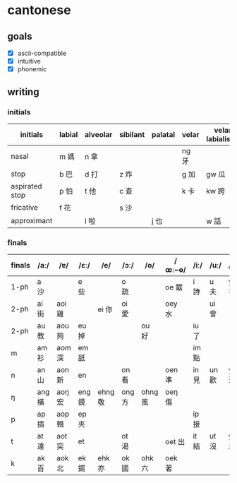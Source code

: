# cantonese

## goals

- [x] ascii-compatible
- [x] intuitive
- [x] phonemic

## writing

### initials

| initials       | labial | alveolar | sibilant | palatal | velar | velar labialised | glottal |
| -------------- | ------ | -------- | -------- | ------- | ----- | ---------------- | ------- |
| nasal          | m 媽   | n 拿     |          |         | ng 牙 |
| stop           | b 巴   | d 打     | z 炸     |         | g 加  | gw 瓜            | (q) 亞  |
| aspirated stop | p 怕   | t 他     | c 查     |         | k 卡  | kw 跨            |         |
| fricative      | f 花   |          | s 沙     |         |       |                  | h 哈    |
| approximant    |        | l 啦     |          | j 也    |       | w 話             |         |

### finals

| finals | /aː/   | /ɐ/    | /ɛː/   | /e/     | /ɔː/   | /o/     | /œː~ɵ/ | /iː/  | /uː/  | /yː/  |
| ------ | ------ | ------ | ------ | ------- | ------ | ------- | ------ | ----- | ----- | ----- |
| 1-ph   | a 沙   |        | e 些   |         | o 疏   |         | oe 鋸  | i 詩  | u 夫  | y 書  |
| 2-ph   | ai 街  | aoi 雞 |        | ei 你   | oi 愛  |         | oey 水 |       | ui 會 |       |
| 2-ph   | au 教  | aou 夠 | eu 掉  |         |        | ou 好   |        | iu 了 |       |       |
| m      | am 衫  | aom 深 | em 舐  |         |        |         |        | im 點 |       |       |
| n      | an 山  | aon 新 | en     |         | on 看  |         | oen 準 | in 見 | un 歡 | yn 遠 |
| ŋ      | ang 橫 | aoŋ 宏 | eng 鏡 | ehng 敬 | ong 方 | ohng 風 | oeŋ 傷 |       |       |       |
| p      | ap 插  | aop 輯 | ep 夾  |         |        |         |        | ip 接 |       |       |
| t      | at 達  | aot 突 | et     |         | ot 渴  |         | oet 出 | it 結 | ut 沒 | yt 血 |
| k      | ak 百  | aok 北 | ek 錫  | ehk 亦  | ok 國  | ohk 六  | oek 著 |       |       |       |
